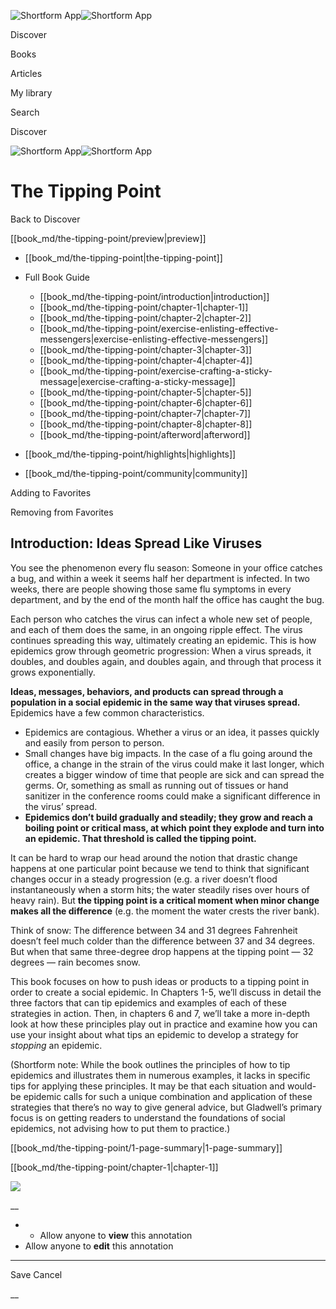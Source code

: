 ![Shortform App](/img/logo.36a2399e.svg)![Shortform App](/img/logo-dark.70c1b072.svg)

Discover

Books

Articles

My library

Search

Discover

![Shortform App](/img/logo.36a2399e.svg)![Shortform App](/img/logo-dark.70c1b072.svg)

# The Tipping Point

Back to Discover

[[book_md/the-tipping-point/preview|preview]]

  * [[book_md/the-tipping-point|the-tipping-point]]
  * Full Book Guide

    * [[book_md/the-tipping-point/introduction|introduction]]
    * [[book_md/the-tipping-point/chapter-1|chapter-1]]
    * [[book_md/the-tipping-point/chapter-2|chapter-2]]
    * [[book_md/the-tipping-point/exercise-enlisting-effective-messengers|exercise-enlisting-effective-messengers]]
    * [[book_md/the-tipping-point/chapter-3|chapter-3]]
    * [[book_md/the-tipping-point/chapter-4|chapter-4]]
    * [[book_md/the-tipping-point/exercise-crafting-a-sticky-message|exercise-crafting-a-sticky-message]]
    * [[book_md/the-tipping-point/chapter-5|chapter-5]]
    * [[book_md/the-tipping-point/chapter-6|chapter-6]]
    * [[book_md/the-tipping-point/chapter-7|chapter-7]]
    * [[book_md/the-tipping-point/chapter-8|chapter-8]]
    * [[book_md/the-tipping-point/afterword|afterword]]
  * [[book_md/the-tipping-point/highlights|highlights]]
  * [[book_md/the-tipping-point/community|community]]



Adding to Favorites 

Removing from Favorites 

## Introduction: Ideas Spread Like Viruses

You see the phenomenon every flu season: Someone in your office catches a bug, and within a week it seems half her department is infected. In two weeks, there are people showing those same flu symptoms in every department, and by the end of the month half the office has caught the bug.

Each person who catches the virus can infect a whole new set of people, and each of them does the same, in an ongoing ripple effect. The virus continues spreading this way, ultimately creating an epidemic. This is how epidemics grow through geometric progression: When a virus spreads, it doubles, and doubles again, and doubles again, and through that process it grows exponentially.

**Ideas, messages, behaviors, and products can spread through a population in a social epidemic in the same way that viruses spread.** Epidemics have a few common characteristics.

  * Epidemics are contagious. Whether a virus or an idea, it passes quickly and easily from person to person. 
  * Small changes have big impacts. In the case of a flu going around the office, a change in the strain of the virus could make it last longer, which creates a bigger window of time that people are sick and can spread the germs. Or, something as small as running out of tissues or hand sanitizer in the conference rooms could make a significant difference in the virus’ spread. 
  * **Epidemics don’t build gradually and steadily; they grow and reach a boiling point or critical mass, at which point they explode and turn into an epidemic. That threshold is called the tipping point.**



It can be hard to wrap our head around the notion that drastic change happens at one particular point because we tend to think that significant changes occur in a steady progression (e.g. a river doesn’t flood instantaneously when a storm hits; the water steadily rises over hours of heavy rain). But **the tipping point is a critical moment when minor change makes all the difference** (e.g. the moment the water crests the river bank).

Think of snow: The difference between 34 and 31 degrees Fahrenheit doesn’t feel much colder than the difference between 37 and 34 degrees. But when that same three-degree drop happens at the tipping point — 32 degrees — rain becomes snow.

This book focuses on how to push ideas or products to a tipping point in order to create a social epidemic. In Chapters 1-5, we’ll discuss in detail the three factors that can tip epidemics and examples of each of these strategies in action. Then, in chapters 6 and 7, we’ll take a more in-depth look at how these principles play out in practice and examine how you can use your insight about what tips an epidemic to develop a strategy for _stopping_ an epidemic.

(Shortform note: While the book outlines the principles of how to tip epidemics and illustrates them in numerous examples, it lacks in specific tips for applying these principles. It may be that each situation and would-be epidemic calls for such a unique combination and application of these strategies that there’s no way to give general advice, but Gladwell’s primary focus is on getting readers to understand the foundations of social epidemics, not advising how to put them to practice.)

[[book_md/the-tipping-point/1-page-summary|1-page-summary]]

[[book_md/the-tipping-point/chapter-1|chapter-1]]

![](https://bat.bing.com/action/0?ti=56018282&Ver=2&mid=81000f6f-9453-408d-8fe7-7526efba379e&sid=1711133063fa11eebdec89a8b8ae3bbc&vid=171147a063fa11eea7440fcfeb230d96&vids=0&msclkid=N&pi=0&lg=en-US&sw=800&sh=600&sc=24&nwd=1&tl=Shortform%20%7C%20Book&p=https%3A%2F%2Fwww.shortform.com%2Fapp%2Fbook%2Fthe-tipping-point%2Fintroduction&r=&lt=313&evt=pageLoad&sv=1&rn=328577)

__

  *   * Allow anyone to **view** this annotation
  * Allow anyone to **edit** this annotation



* * *

Save Cancel

__



